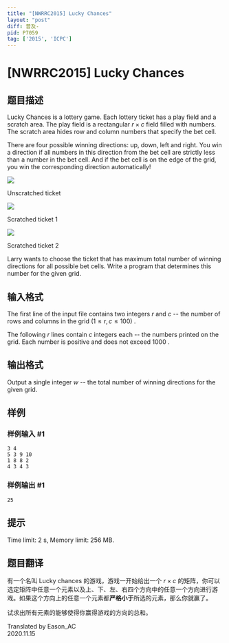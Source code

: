```yaml
---
title: "[NWRRC2015] Lucky Chances"
layout: "post"
diff: 普及-
pid: P7059
tag: ['2015', 'ICPC']
---
```

# [NWRRC2015] Lucky Chances
## 题目描述



Lucky Chances is a lottery game. Each lottery ticket has a play field and a scratch area. The play field is a rectangular $r \times c$ field filled with numbers. The scratch area hides row and column numbers that specify the bet cell.

There are four possible winning directions: up, down, left and right. You win a direction if all numbers in this direction from the bet cell are strictly less than a number in the bet cell. And if the bet cell is on the edge of the grid, you win the corresponding direction automatically!

![](https://onlinejudgeimages.s3-ap-northeast-1.amazonaws.com/problem/11477/1.png)

Unscratched ticket

![](https://onlinejudgeimages.s3-ap-northeast-1.amazonaws.com/problem/11477/2.png)

Scratched ticket $1$

![](https://onlinejudgeimages.s3-ap-northeast-1.amazonaws.com/problem/11477/3.png)

Scratched ticket $2$

Larry wants to choose the ticket that has maximum total number of winning directions for all possible bet cells. Write a program that determines this number for the given grid.


## 输入格式



The first line of the input file contains two integers $r$ and $c$ -- the number of rows and columns in the grid $(1 \le r , c \le 100)$ .

The following $r$ lines contain $c$ integers each -- the numbers printed on the grid. Each number is positive and does not exceed $1000$ .


## 输出格式



Output a single integer $w$ -- the total number of winning directions for the given grid.


## 样例

### 样例输入 #1
```
3 4
5 3 9 10
1 8 8 2
4 3 4 3

```
### 样例输出 #1
```
25

```
## 提示

Time limit: 2 s, Memory limit: 256 MB. 


## 题目翻译

有一个名叫 Lucky chances 的游戏，游戏一开始给出一个 $r\times c$ 的矩阵，你可以选定矩阵中任意一个元素以及上、下、左、右四个方向中的任意一个方向进行游戏。如果这个方向上的任意一个元素都**严格小于**所选的元素，那么你就赢了。

试求出所有元素的能够使得你赢得游戏的方向的总和。

Translated by Eason_AC  
2020.11.15
